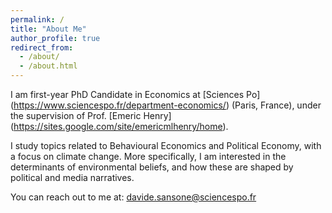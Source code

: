 ```yaml
---
permalink: /
title: "About Me"
author_profile: true
redirect_from: 
  - /about/
  - /about.html
---
```


I am first-year PhD Candidate in Economics at [Sciences Po] (https://www.sciencespo.fr/department-economics/) (Paris, France), under the supervision of Prof. [Emeric Henry] (https://sites.google.com/site/emericmlhenry/home). 

I study topics related to Behavioural Economics and Political Economy, with a focus on climate change. More specifically, I am interested in the determinants of environmental beliefs, and how these are shaped by political and media narratives. 

You can reach out to me at: davide.sansone@sciencespo.fr
